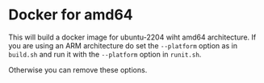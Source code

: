 # Docker for amd64

This will build a docker image for ubuntu-2204 wiht amd64 architecture. If you are using an ARM architecture do set the `--platform` option as in `build.sh` and run it with the `--platform` option in `runit.sh`. 

Otherwise you can remove these options. 
